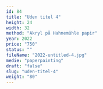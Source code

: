 ```yaml
---
id: 84
title: "Uden titel 4"
height: 24
width: 32
method: "Akryl på Hahnemühle papir"
year: 2022
price: "750"
status: ""
fileName: "2022-untitled-4.jpg"
medie: "paperpainting"
draft: "false"
slug: "uden-titel-4"
weight: "80"
---
```

